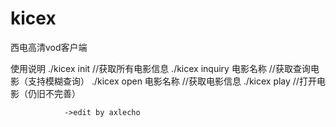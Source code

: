 kicex
==

西电高清vod客户端

使用说明
./kicex init 		//获取所有电影信息
./kicex inquiry 电影名称	//获取查询电影（支持模糊查询）
./kicex open 电影名称	//获取电影信息
./kicex play 		//打开电影（仍旧不完善）

				->edit by axlecho
